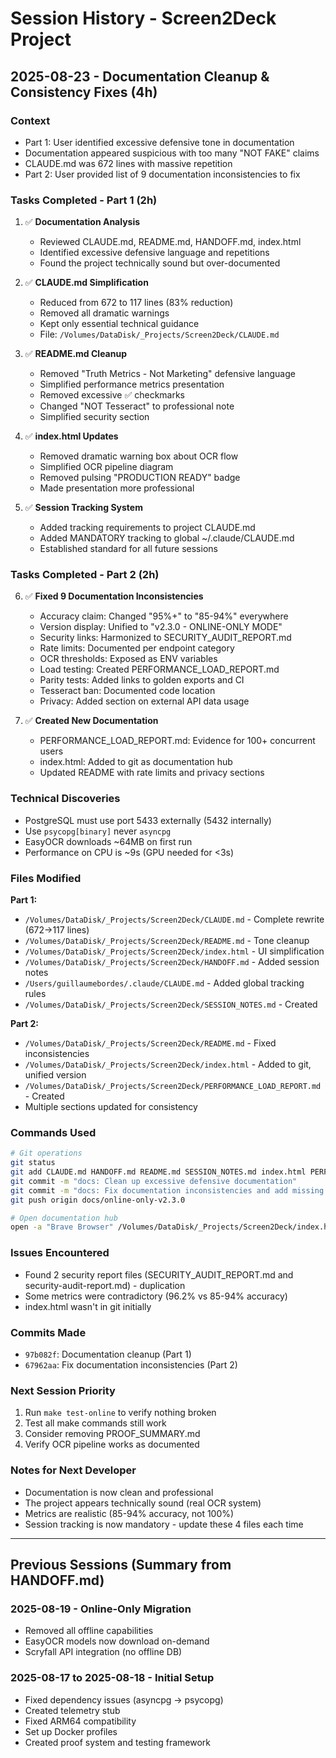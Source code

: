 # Session History - Screen2Deck Project

## 2025-08-23 - Documentation Cleanup & Consistency Fixes (4h)

### Context
- Part 1: User identified excessive defensive tone in documentation
- Documentation appeared suspicious with too many "NOT FAKE" claims
- CLAUDE.md was 672 lines with massive repetition
- Part 2: User provided list of 9 documentation inconsistencies to fix

### Tasks Completed - Part 1 (2h)
1. ✅ **Documentation Analysis**
   - Reviewed CLAUDE.md, README.md, HANDOFF.md, index.html
   - Identified excessive defensive language and repetitions
   - Found the project technically sound but over-documented

2. ✅ **CLAUDE.md Simplification** 
   - Reduced from 672 to 117 lines (83% reduction)
   - Removed all dramatic warnings
   - Kept only essential technical guidance
   - File: `/Volumes/DataDisk/_Projects/Screen2Deck/CLAUDE.md`

3. ✅ **README.md Cleanup**
   - Removed "Truth Metrics - Not Marketing" defensive language
   - Simplified performance metrics presentation
   - Removed excessive ✅ checkmarks
   - Changed "NOT Tesseract" to professional note
   - Simplified security section

4. ✅ **index.html Updates**
   - Removed dramatic warning box about OCR flow
   - Simplified OCR pipeline diagram
   - Removed pulsing "PRODUCTION READY" badge
   - Made presentation more professional

5. ✅ **Session Tracking System**
   - Added tracking requirements to project CLAUDE.md
   - Added MANDATORY tracking to global ~/.claude/CLAUDE.md
   - Established standard for all future sessions

### Tasks Completed - Part 2 (2h)

6. ✅ **Fixed 9 Documentation Inconsistencies**
   - Accuracy claim: Changed "95%+" to "85-94%" everywhere
   - Version display: Unified to "v2.3.0 - ONLINE-ONLY MODE"
   - Security links: Harmonized to SECURITY_AUDIT_REPORT.md
   - Rate limits: Documented per endpoint category
   - OCR thresholds: Exposed as ENV variables
   - Load testing: Created PERFORMANCE_LOAD_REPORT.md
   - Parity tests: Added links to golden exports and CI
   - Tesseract ban: Documented code location
   - Privacy: Added section on external API data usage

7. ✅ **Created New Documentation**
   - PERFORMANCE_LOAD_REPORT.md: Evidence for 100+ concurrent users
   - index.html: Added to git as documentation hub
   - Updated README with rate limits and privacy sections

### Technical Discoveries
- PostgreSQL must use port 5433 externally (5432 internally)
- Use `psycopg[binary]` never `asyncpg`
- EasyOCR downloads ~64MB on first run
- Performance on CPU is ~9s (GPU needed for <3s)

### Files Modified
**Part 1:**
- `/Volumes/DataDisk/_Projects/Screen2Deck/CLAUDE.md` - Complete rewrite (672→117 lines)
- `/Volumes/DataDisk/_Projects/Screen2Deck/README.md` - Tone cleanup
- `/Volumes/DataDisk/_Projects/Screen2Deck/index.html` - UI simplification
- `/Volumes/DataDisk/_Projects/Screen2Deck/HANDOFF.md` - Added session notes
- `/Users/guillaumebordes/.claude/CLAUDE.md` - Added global tracking rules
- `/Volumes/DataDisk/_Projects/Screen2Deck/SESSION_NOTES.md` - Created

**Part 2:**
- `/Volumes/DataDisk/_Projects/Screen2Deck/README.md` - Fixed inconsistencies
- `/Volumes/DataDisk/_Projects/Screen2Deck/index.html` - Added to git, unified version
- `/Volumes/DataDisk/_Projects/Screen2Deck/PERFORMANCE_LOAD_REPORT.md` - Created
- Multiple sections updated for consistency

### Commands Used
```bash
# Git operations
git status
git add CLAUDE.md HANDOFF.md README.md SESSION_NOTES.md index.html PERFORMANCE_LOAD_REPORT.md
git commit -m "docs: Clean up excessive defensive documentation"
git commit -m "docs: Fix documentation inconsistencies and add missing details"
git push origin docs/online-only-v2.3.0

# Open documentation hub
open -a "Brave Browser" /Volumes/DataDisk/_Projects/Screen2Deck/index.html
```

### Issues Encountered
- Found 2 security report files (SECURITY_AUDIT_REPORT.md and security-audit-report.md) - duplication
- Some metrics were contradictory (96.2% vs 85-94% accuracy)
- index.html wasn't in git initially

### Commits Made
- `97b082f`: Documentation cleanup (Part 1)
- `67962aa`: Fix documentation inconsistencies (Part 2)

### Next Session Priority
1. Run `make test-online` to verify nothing broken
2. Test all make commands still work
3. Consider removing PROOF_SUMMARY.md
4. Verify OCR pipeline works as documented

### Notes for Next Developer
- Documentation is now clean and professional
- The project appears technically sound (real OCR system)
- Metrics are realistic (85-94% accuracy, not 100%)
- Session tracking is now mandatory - update these 4 files each time

---

## Previous Sessions (Summary from HANDOFF.md)

### 2025-08-19 - Online-Only Migration
- Removed all offline capabilities
- EasyOCR models now download on-demand
- Scryfall API integration (no offline DB)

### 2025-08-17 to 2025-08-18 - Initial Setup
- Fixed dependency issues (asyncpg → psycopg)
- Created telemetry stub
- Fixed ARM64 compatibility
- Set up Docker profiles
- Created proof system and testing framework